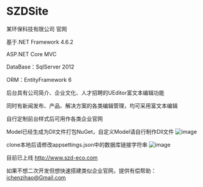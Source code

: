 # SZDSite
某环保科技有限公司 官网

基于.NET Framework 4.6.2

ASP.NET Core MVC

DataBase：SqlServer 2012

ORM：EntityFramework 6

后台具有公司简介、企业文化、人才招聘的UEditor富文本编辑功能

同时有新闻发布、产品、解决方案的各类编辑管理，均可采用富文本编辑

自行定制前台样式后可用作各类企业官网

Model已经生成为Dll文件打包NuGet，自定义Model请自行制作Dll文件
![image](https://github.com/czhiemma/SZDSite/blob/master/%E5%AD%98readme%E5%9B%BE%E7%89%87%E5%8F%AF%E4%BB%A5%E5%88%A0%E9%99%A4/nuget.png)

clone本地后请修改appsettings.json中的数据库链接字符串
![image](https://github.com/czhiemma/SZDSite/blob/master/%E5%AD%98readme%E5%9B%BE%E7%89%87%E5%8F%AF%E4%BB%A5%E5%88%A0%E9%99%A4/dbconn.png)

目前已上线 http://www.szd-eco.com

如果不想二次开发但想快速搭建类似企业官网，提供有偿帮助： ichenzihao@Gmail.com
